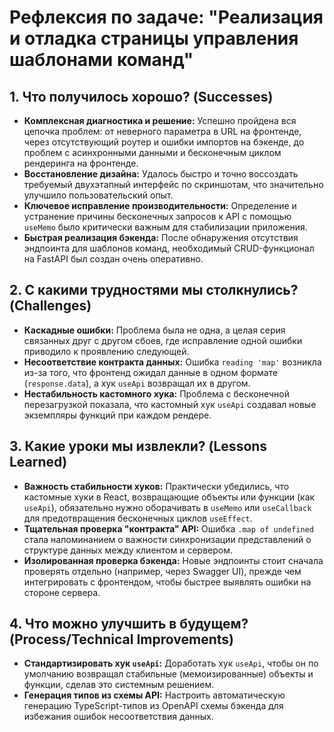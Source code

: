 # Рефлексия по задаче: "Реализация и отладка страницы управления шаблонами команд"

## 1. Что получилось хорошо? (Successes)

- **Комплексная диагностика и решение:** Успешно пройдена вся цепочка проблем: от неверного параметра в URL на фронтенде, через отсутствующий роутер и ошибки импортов на бэкенде, до проблем с асинхронными данными и бесконечным циклом рендеринга на фронтенде.
- **Восстановление дизайна:** Удалось быстро и точно воссоздать требуемый двухэтапный интерфейс по скриншотам, что значительно улучшило пользовательский опыт.
- **Ключевое исправление производительности:** Определение и устранение причины бесконечных запросов к API с помощью `useMemo` было критически важным для стабилизации приложения.
- **Быстрая реализация бэкенда:** После обнаружения отсутствия эндпоинта для шаблонов команд, необходимый CRUD-функционал на FastAPI был создан очень оперативно.

## 2. С какими трудностями мы столкнулись? (Challenges)

- **Каскадные ошибки:** Проблема была не одна, а целая серия связанных друг с другом сбоев, где исправление одной ошибки приводило к проявлению следующей.
- **Несоответствие контракта данных:** Ошибка `reading 'map'` возникла из-за того, что фронтенд ожидал данные в одном формате (`response.data`), а хук `useApi` возвращал их в другом.
- **Нестабильность кастомного хука:** Проблема с бесконечной перезагрузкой показала, что кастомный хук `useApi` создавал новые экземпляры функций при каждом рендере.

## 3. Какие уроки мы извлекли? (Lessons Learned)

- **Важность стабильности хуков:** Практически убедились, что кастомные хуки в React, возвращающие объекты или функции (как `useApi`), обязательно нужно оборачивать в `useMemo` или `useCallback` для предотвращения бесконечных циклов `useEffect`.
- **Тщательная проверка "контракта" API:** Ошибка `.map of undefined` стала напоминанием о важности синхронизации представлений о структуре данных между клиентом и сервером.
- **Изолированная проверка бэкенда:** Новые эндпоинты стоит сначала проверять отдельно (например, через Swagger UI), прежде чем интегрировать с фронтендом, чтобы быстрее выявлять ошибки на стороне сервера.

## 4. Что можно улучшить в будущем? (Process/Technical Improvements)

- **Стандартизировать хук `useApi`:** Доработать хук `useApi`, чтобы он по умолчанию возвращал стабильные (мемоизированные) объекты и функции, сделав это системным решением.
- **Генерация типов из схемы API:** Настроить автоматическую генерацию TypeScript-типов из OpenAPI схемы бэкенда для избежания ошибок несоответствия данных.
